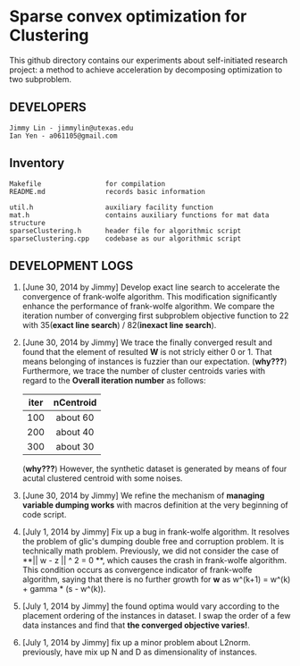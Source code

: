 Sparse convex optimization for Clustering
=======================

This github directory contains our experiments about self-initiated research
project: a method to achieve acceleration by decomposing optimization to two subproblem.

DEVELOPERS
---------------

    Jimmy Lin - jimmylin@utexas.edu
    Ian Yen - a061105@gmail.com


Inventory
--------------

    Makefile                for compilation
    README.md               records basic information

    util.h                  auxiliary facility function
    mat.h                   contains auxiliary functions for mat data structure
    sparseClustering.h      header file for algorithmic script
    sparseClustering.cpp    codebase as our algorithmic script


DEVELOPMENT LOGS
---------------

1. [June 30, 2014 by Jimmy] Develop exact line search to accelerate the convergence of
   frank-wolfe algorithm. This modification significantly enhance the
   performance of frank-wolfe algorithm. We compare the iteration number of
   converging first subproblem objective function to 22 with 35(**exact line search**) / 82(**inexact line search**). 
   
2. [June 30, 2014 by Jimmy] We trace the finally converged result and found that the
   element of resulted **W** is not stricly either 0 or 1. That means
   belonging of instances is fuzzier than our expectation. (**why???**) Furthermore, we
   trace the number of cluster centroids varies with regard to the **Overall
   iteration number** as follows:  

   | iter | nCentroid |
   | -----|:---------:|
   | 100  | about 60  |
   | 200  | about 40  |
   | 300  | about 30  |

   (**why???**) However, the synthetic dataset is generated by means of four
   acutal clustered centroid with some noises. 

3. [June 30, 2014 by Jimmy] We refine the mechanism of **managing variable
   dumping works** with macros definition at the very beginning of code script.

4. [July 1, 2014 by Jimmy] Fix up a bug in frank-wolfe algorithm. It resolves
   the problem of glic's dumping double free and corruption problem. It is
   technically math problem. Previously, we did not consider the case of 
   **|| w - z || ^ 2 = 0 **, which causes the crash in frank-wolfe algorithm.
   This condition occurs as convergence indicator of frank-wolfe algorithm,
   saying that there is no further growth for **w** as w^(k+1) = w^(k) + gamma
   \* (s - w^(k)). 

5. [July 1, 2014 by Jimmy] the found optima would vary according to the
   placement ordering of the instances in dataset. I swap the order of a few
   data instances and find that **the converged objective varies!**.  

6. [July 1, 2014 by Jimmy] fix up a minor problem about L2norm. previously,
   have mix up N and D as dimensionality of instances. 
